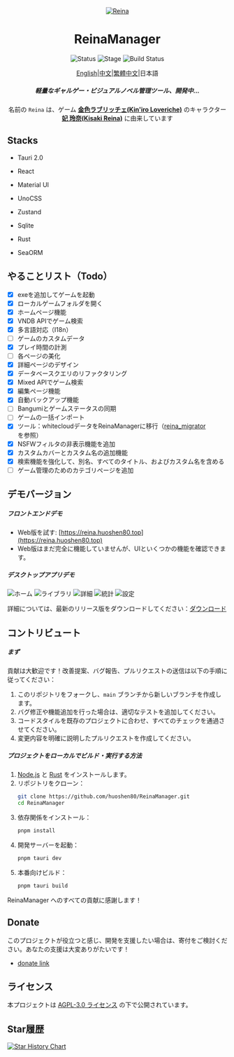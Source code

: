 <div align="center">
  <div style="width:200px">
    <a href="https://vndb.org/c64303">
      <img src="src-tauri/icons/reina.png" alt="Reina">
    </a>
  </div>

<h1>ReinaManager</h1>

![Status](https://img.shields.io/badge/status-active-brightgreen) ![Stage](https://img.shields.io/badge/stage-beta-blue) ![Build Status](https://github.com/huoshen80/ReinaManager/actions/workflows/build.yml/badge.svg)

<p align="center"><a href="./README.md">English</a>|<a href="./README.zh_CN.md">中文</a>|<a href="./README.zh_TW.md">繁體中文</a>|日本語</p>

<h5>軽量なギャルゲー・ビジュアルノベル管理ツール、開発中...</h5>

名前の `Reina` は、ゲーム <a href="https://vndb.org/v21852"><b>金色ラブリッチェ(Kin'iro Loveriche)</b></a> のキャラクター <a href="https://vndb.org/c64303"><b>妃 玲奈(Kisaki Reina)</b></a> に由来しています

</div>

## Stacks

- Tauri 2.0

- React

- Material UI

- UnoCSS

- Zustand

- Sqlite

- Rust

- SeaORM


## やることリスト（Todo）

- [x] exeを追加してゲームを起動
- [x] ローカルゲームフォルダを開く
- [x] ホームページ機能
- [x] VNDB APIでゲーム検索
- [x] 多言語対応（I18n）
- [ ] ゲームのカスタムデータ
- [x] プレイ時間の計測
- [ ] 各ページの美化
- [x] 詳細ページのデザイン
- [x] データベースクエリのリファクタリング
- [x] Mixed APIでゲーム検索
- [x] 編集ページ機能
- [x] 自動バックアップ機能
- [ ] Bangumiとゲームステータスの同期
- [ ] ゲームの一括インポート
- [x] ツール：whitecloudデータをReinaManagerに移行（[reina_migrator](https://github.com/huoshen80/reina_migrator)を参照）
- [x] NSFWフィルタの非表示機能を追加
- [x] カスタムカバーとカスタム名の追加機能
- [x] 検索機能を強化して、別名、すべてのタイトル、およびカスタム名を含める
- [ ] ゲーム管理のためのカテゴリページを追加

## デモバージョン

##### フロントエンドデモ
- Web版を試す: [https://reina.huoshen80.top](https://reina.huoshen80.top)
- Web版はまだ完全に機能していませんが、UIといくつかの機能を確認できます。

##### デスクトップアプリデモ

![ホーム](screenshots/home.png)
![ライブラリ](screenshots/library.png)
![詳細](screenshots/detail.png)
![統計](screenshots/stats.png)
![設定](screenshots/setting.png)

詳細については、最新のリリース版をダウンロードしてください：[ダウンロード](https://github.com/huoshen80/ReinaManager/releases)

## コントリビュート
##### まず
貢献は大歓迎です！改善提案、バグ報告、プルリクエストの送信は以下の手順に従ってください：

1. このリポジトリをフォークし、`main` ブランチから新しいブランチを作成します。
2. バグ修正や機能追加を行った場合は、適切なテストを追加してください。
3. コードスタイルを既存のプロジェクトに合わせ、すべてのチェックを通過させてください。
4. 変更内容を明確に説明したプルリクエストを作成してください。

##### プロジェクトをローカルでビルド・実行する方法
1. [Node.js](https://nodejs.org/) と [Rust](https://www.rust-lang.org/) をインストールします。
2. リポジトリをクローン：
   ```bash
   git clone https://github.com/huoshen80/ReinaManager.git
   cd ReinaManager
   ```
3. 依存関係をインストール：
   ```bash
   pnpm install
   ```
4. 開発サーバーを起動：
   ```bash
   pnpm tauri dev
   ```
5. 本番向けビルド：
   ```bash
   pnpm tauri build
   ```

ReinaManager へのすべての貢献に感謝します！

## Donate
このプロジェクトが役立つと感じ、開発を支援したい場合は、寄付をご検討ください。あなたの支援は大変ありがたいです！
- [donate link](https://cdn.huoshen80.top/233.html)

## ライセンス

本プロジェクトは [AGPL-3.0 ライセンス](https://github.com/huoshen80/ReinaManager#AGPL-3.0-1-ov-file) の下で公開されています。

## Star履歴

[![Star History Chart](https://api.star-history.com/svg?repos=huoshen80/ReinaManager&type=Date)](https://star-history.com/#huoshen80/ReinaManager&Date)
